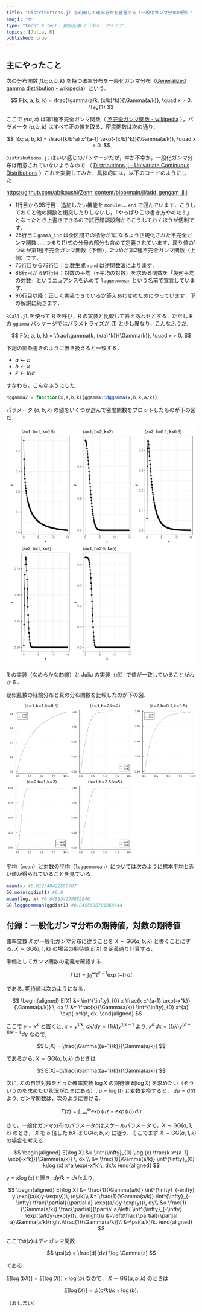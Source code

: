 ```yaml
---
title: "Distributions.jl を利用して確率分布を宣言する（一般化ガンマ分布の例）"
emoji: "⛑️"
type: "tech" # tech: 技術記事 / idea: アイデア
topics: [Julia, R]
published: true
---
```


## 主にやったこと

次の分布関数 $f(x;a,b,k)$ を持つ確率分布を一般化ガンマ分布（[Generalized gamma distribution - wikipedia](https://en.wikipedia.org/wiki/Generalized_gamma_distribution)）という.

$$
F(x; a, b, k) = \frac{\gamma(a/k, (x/b)^k)}{\Gamma(a/k)}, \quad x > 0. \tag{1}
$$

ここで $\gamma(a,x)$ は第1種不完全ガンマ関数（ [不完全ガンマ関数 - wikipedia](https://ja.wikipedia.org/wiki/不完全ガンマ関数) ），パラメータ $(a, b, k)$ はすべて正の値を取る．密度関数は次の通り．

$$
f(x; a, b, k) = \frac{(k/b^a) x^{a-1} \exp(-(x/b)^k)}{\Gamma(a/k)}, \quad x > 0.
$$

`Distributions.jl` はいい感じのパッケージだが，幸か不幸か，一般化ガンマ分布は用意されていないようなので （ [Distributions.jl - Univariate Continuous Distributions](https://juliastats.org/Distributions.jl/stable/univariate/#Continuous-Distributions) ）これを実装してみた．具体的には，以下のコードのようにした．

https://github.com/abikoushi/Zenn_content/blob/main/jl/add_gengam_jl.jl

- 1行目から95行目：追加したい機能を `module` ... `end` で囲んでいます．こうしておくと他の関数と衝突したりしないし，「やっぱりこの書き方やめた！」となったとき上書きできるので試行錯誤段階からこうしておくほうが便利です．
- 25行目：`gamma_inc` は全区間での積分が1になるよう正規化された不完全ガンマ関数……つまり(1)式の分母の部分も含めて定義されています．戻り値の1つめが第1種不完全ガンマ関数（下側），2つめが第2種不完全ガンマ関数（上側）です．
- 75行目から78行目：乱数生成 `rand` は逆関数法によります．
- 88行目から91行目：対数の平均（≠平均の対数）を求める関数を「幾何平均の対数」というニュアンスを込めて `loggeommean` という名前で宣言しています．
- 96行目以降：正しく実装できているか答えあわせのためにやっています．下の解説に続きます．

`RCall.jl` を使って R を呼び，R の実装と比較して答えあわせとする．ただし R の `ggamma` パッケージではパラメトライズが (1) と少し異なり，こんなふうだ．

$$
F(x; a, b, k) = \frac{\gamma(k, (x/a)^k)}{\Gamma(k)}, \quad x > 0.
$$

下記の箇条書きのように置き換えると一致する．

- $a \leftarrow b$
- $b \leftarrow k$
- $k \leftarrow k/a$

すなわち，こんなふうにした．

```r
dggamma2 = function(x,a,b,k){ggamma::dggamma(x,b,k,a/k)}
```

パラメータ $(a, b, k)$ の値をいくつか選んで密度関数をプロットしたものが下の図だ.

![](/images/add_gengam_jl/dggamma.png)

R の実装（なめらかな曲線）と Julia の実装（点）で値が一致していることがわかる．

疑似乱数の経験分布と真の分布関数を比較したのが下の図．

![](/images/add_gengam_jl/ecdf_ggamma.png)

平均（`mean`）と対数の平均（`loggeommean`）については次のように標本平均と近い値が得られていることを見ている．

```julia
mean(x) #6.012540422658787
GG.mean(ggdist1) #6.0
mean(log, x) #0.848834299052846
GG.loggeommean(ggdist1) #0.8455686701969344
```

## 付録：一般化ガンマ分布の期待値，対数の期待値

確率変数 $X$ が一般化ガンマ分布に従うことを $X \sim \mathrm{GG}(a, b, k)$ と書くことにする. $X \sim \mathrm{GG}(a, 1, k)$ の場合の期待値 $E[X]$ を定義通り計算する．

準備としてガンマ関数の定義を確認する．

$$
\Gamma(z) = \int^{\infty}_{0} t^{z-1}\exp(-t) \, dt
$$

である. 期待値は次のようになる．

$$
\begin{aligned}
E[X] &= \int^{\infty}_{0} x \frac{k x^{a-1} \exp(-x^k)}{\Gamma(a/k)} \, dx \\
 &= \frac{k}{\Gamma(a/k)} \int^{\infty}_{0} x^{a} \exp(-x^k)\, dx.
\end{aligned}
$$

ここで $y=x^k$ と置くと, $x=y^{1/k}$, $dx/dy = (1/k)y^{1/k-1}$ より, $x^{a}\,dx=(1/k)y^{(a+1)/k-1} \, dy$ なので,

$$
E[X] = \frac{\Gamma((a+1)/k)}{\Gamma(a/k)}
$$

であるから, $X \sim \mathrm{GG}(a, b, k)$ のときは 

$$
E[X]=b\frac{\Gamma((a+1)/k)}{\Gamma(a/k)}
$$

次に, $X$ の自然対数をとった確率変数 $\log X$ の期待値 $E[\log X]$ を求めたい（そういうのを求めたい状況がたまにある）. $u = \log(t)$ と変数変換すると， $du = dt/t$ より, ガンマ関数は，次のように書ける.

$$
\Gamma(z) = \int^{\infty}_{-\infty} \exp(uz-\exp(u)) \, du
$$

さて，一般化ガンマ分布のパラメータ$b$はスケールパラメータで，$X \sim \mathrm{GG}(a, 1, k)$ のとき， $X$ を $b$ 倍した $bX$ は $\mathrm{GG}(a, b, k)$ に従う．そこでまず $X \sim \mathrm{GG}(a, 1, k)$ の場合を考える.

$$
\begin{aligned}
E[\log X] &= \int^{\infty}_{0} \log (x) \frac{k x^{a-1} \exp(-x^k)}{\Gamma(a/k)} \, dx \\
 &= \frac{1}{\Gamma(a/k)} \int^{\infty}_{0} k\log (x) x^a \exp(-x^k)\, dx/x
\end{aligned}
$$

$y=k\log (x)$と置き, $dy/k=dx/x$より,

$$
\begin{aligned}
E[\log X] &= \frac{1}{\Gamma(a/k)} \int^{\infty}_{-\infty} y \exp((a/k)y-\exp(y))\, (dy/k)\\
&= \frac{1}{\Gamma(a/k)} \int^{\infty}_{-\infty} \frac{\partial}{\partial a} \exp((a/k)y-\exp(y))\, dy\\
&= \frac{1}{\Gamma(a/k)} \frac{\partial}{\partial a}\left( \int^{\infty}_{-\infty} \exp((a/k)y-\exp(y))\, dy\right)\\
&=\left(\frac{\partial}{\partial a}\Gamma(a/k)\right)\frac{1}{\Gamma(a/k)}\\
&=\psi(a/k)/k.
\end{aligned}
$$

ここで$\psi(z)$はディガンマ関数 


$$
\psi(z) = \frac{d}{dz} \log \Gamma(z)
$$

である.

$E[\log(bX)]=E[\log(X)]+\log(b)$ なので， $X \sim \mathrm{GG}(a, b, k)$ のときは 

$$
E[\log(X)]=\psi(a/k)/k+\log(b) .
$$

（おしまい）